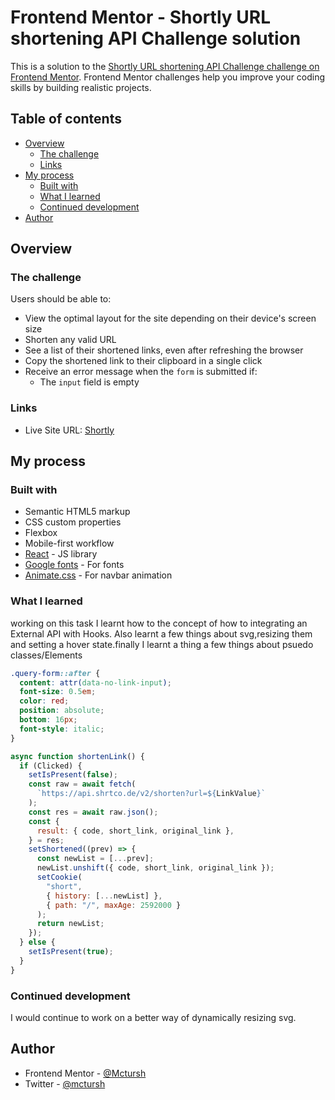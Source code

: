 # Frontend Mentor - Shortly URL shortening API Challenge solution

This is a solution to the [Shortly URL shortening API Challenge challenge on Frontend Mentor](https://www.frontendmentor.io/challenges/url-shortening-api-landing-page-2ce3ob-G). Frontend Mentor challenges help you improve your coding skills by building realistic projects.

## Table of contents

- [Overview](#overview)
  - [The challenge](#the-challenge)
  <!-- - [Screenshot](#screenshot) -->
  - [Links](#links)
- [My process](#my-process)
  - [Built with](#built-with)
  - [What I learned](#what-i-learned)
  - [Continued development](#continued-development)
  <!-- - [Useful resources](#useful-resources) -->
- [Author](#author)

<!-- **Note: Delete this note and update the table of contents based on what sections you keep.** -->

## Overview

### The challenge

Users should be able to:

- View the optimal layout for the site depending on their device's screen size
- Shorten any valid URL
- See a list of their shortened links, even after refreshing the browser
- Copy the shortened link to their clipboard in a single click
- Receive an error message when the `form` is submitted if:
  - The `input` field is empty

<!-- ### Screenshot -->

<!-- ![](./screenshot.jpg)

Add a screenshot of your solution. The easiest way to do this is to use Firefox to view your project, right-click the page and select "Take a Screenshot". You can choose either a full-height screenshot or a cropped one based on how long the page is. If it's very long, it might be best to crop it.

Alternatively, you can use a tool like [FireShot](https://getfireshot.com/) to take the screenshot. FireShot has a free option, so you don't need to purchase it.

Then crop/optimize/edit your image however you like, add it to your project, and update the file path in the image above. -->

<!-- **Note: Delete this note and the paragraphs above when you add your screenshot. If you prefer not to add a screenshot, feel free to remove this entire section.** -->

### Links

<!-- - Solution URL: [Add solution URL here](https://your-solution-url.com) -->

- Live Site URL: [Shortly](https://mctursh.github.io/url-shortnening-api/)

## My process

### Built with

- Semantic HTML5 markup
- CSS custom properties
- Flexbox
- Mobile-first workflow
- [React](https://reactjs.org/) - JS library
- [Google fonts](https://fonts.google.com/) - For fonts
- [Animate.css](https://animate.style/) - For navbar animation

<!-- **Note: These are just examples. Delete this note and replace the list above with your own choices** -->

### What I learned

working on this task I learnt how to the concept of how to integrating an External API with Hooks. Also learnt a few things about svg,resizing them and setting a hover state.finally I learnt a thing a few things about psuedo classes/Elements

```css
.query-form::after {
  content: attr(data-no-link-input);
  font-size: 0.5em;
  color: red;
  position: absolute;
  bottom: 16px;
  font-style: italic;
}
```

```js
async function shortenLink() {
  if (Clicked) {
    setIsPresent(false);
    const raw = await fetch(
      `https://api.shrtco.de/v2/shorten?url=${LinkValue}`
    );
    const res = await raw.json();
    const {
      result: { code, short_link, original_link },
    } = res;
    setShortened((prev) => {
      const newList = [...prev];
      newList.unshift({ code, short_link, original_link });
      setCookie(
        "short",
        { history: [...newList] },
        { path: "/", maxAge: 2592000 }
      );
      return newList;
    });
  } else {
    setIsPresent(true);
  }
}
```

<!-- If you want more help with writing markdown, we'd recommend checking out [The Markdown Guide](https://www.markdownguide.org/) to learn more. -->

<!-- **Note: Delete this note and the content within this section and replace with your own learnings.** -->

### Continued development

I would continue to work on a better way of dynamically resizing svg.

<!-- Use this section to outline areas that you want to continue focusing on in future projects. These could be concepts you're still not completely comfortable with or techniques you found useful that you want to refine and perfect. -->

<!-- **Note: Delete this note and the content within this section and replace with your own plans for continued development.** -->

<!-- ### Useful resources

- [Example resource 1](https://www.example.com) - This helped me for XYZ reason. I really liked this pattern and will use it going forward.
- [Example resource 2](https://www.example.com) - This is an amazing article which helped me finally understand XYZ. I'd recommend it to anyone still learning this concept.

**Note: Delete this note and replace the list above with resources that helped you during the challenge. These could come in handy for anyone viewing your solution or for yourself when you look back on this project in the future.** -->

## Author

- Frontend Mentor - [@Mctursh](https://www.frontendmentor.io/profile/mctursh)
- Twitter - [@mctursh](https://www.twitter.com/mctursh)

<!-- **Note: Delete this note and add/remove/edit lines above based on what links you'd like to share.**

**Note: Delete this note and edit this section's content as necessary. If you completed this challenge by yourself, feel free to delete this section entirely.** -->
